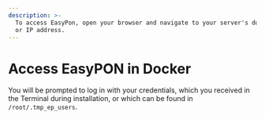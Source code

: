 ```yaml
---
description: >-
  To access EasyPon, open your browser and navigate to your server's domain name
  or IP address.
---
```


# Access EasyPON in Docker

You will be prompted to log in with your credentials, which you received in the Terminal during installation, or which can be found in `/root/.tmp_ep_users`.
